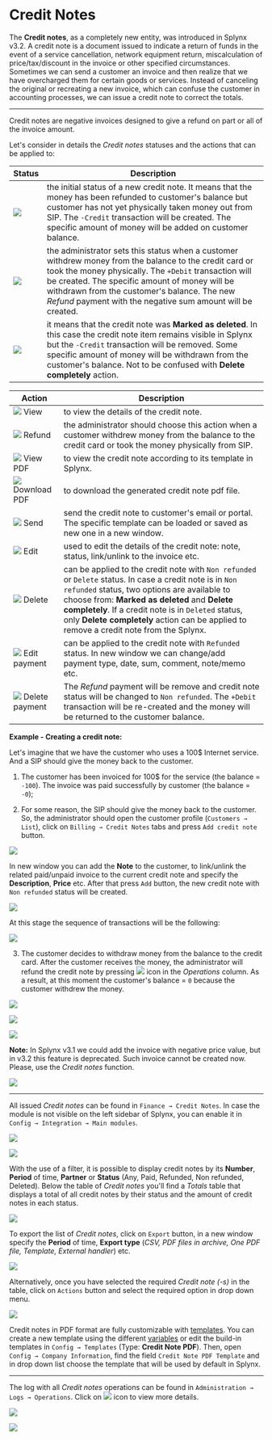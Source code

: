 Credit Notes
==========

The **Credit notes**, as a completely new entity, was introduced in Splynx v3.2. A credit note is a document issued to indicate a return of funds in the event of a service cancellation, network equipment return, miscalculation of price/tax/discount in the invoice or other specified circumstances. Sometimes we can send a customer an invoice and then realize that we have overcharged them for certain goods or services. Instead of canceling the original or recreating a new invoice, which can confuse the customer in accounting processes, we can issue a credit note to correct the totals.

------------

Credit notes are negative invoices designed to give a refund on part or all of the invoice amount.

Let's consider in details the *Credit notes* statuses and the actions that can be applied to:

| Status  | Description  |
| ------------ | ------------ |
| <icon class="image-icon">![](non_refunded.png)</icon> | the initial status of a new credit note. It means that the money has been refunded to customer's balance but customer has not yet physically taken money out from SIP. The `-Credit` transaction will be created. The specific amount of money will be added on customer balance.|
| <icon class="image-icon">![](refunded.png)</icon>  | the administrator sets this status when a customer withdrew money from the balance to the credit card or took the money physically. The `+Debit` transaction will be created. The specific amount of money will be withdrawn from the customer's balance. The new *Refund* payment with the negative sum amount will be created. |
| <icon class="image-icon">![](deleted.png)</icon>  | it means that the credit note was **Marked as deleted**. In this case the credit note item remains visible in Splynx but the `-Credit` transaction will be removed. Some specific amount of money will be withdrawn from the customer's balance. Not to be confused with **Delete completely** action.  |


| Action  | Description  |
| ------------ | ------------ |
| <icon class="image-icon">![](view.png)</icon> View  | to view the details of the credit note.  |
| <icon class="image-icon">![](refund.png)</icon> Refund  | the administrator should choose this action when a customer withdrew money from the balance to the credit card or took the money physically from SIP. |
| <icon class="image-icon">![](view_pdf.png)</icon> View PDF  | to view the credit note according to its template in Splynx. |
| <icon class="image-icon">![](download_pdf.png)</icon> Download PDF  | to download the generated credit note pdf file. |
| <icon class="image-icon">![](send.png)</icon> Send  | send the credit note to customer's email or portal. The specific template can be loaded or saved as new one in a new window.  |
| <icon class="image-icon">![](edit.png)</icon> Edit  | used to edit the details of the credit note: note, status, link/unlink to the invoice etc.|
| <icon class="image-icon">![](delete.png)</icon> Delete  | can be applied to the credit note with `Non refunded` or `Delete` status. In case a credit note is in `Non refunded` status, two options are available to choose from:  **Marked as deleted** and **Delete completely**. If a credit note is in `Deleted` status, only **Delete completely** action can be applied to remove a credit note from the Splynx. |
| <icon class="image-icon">![](edit_payment.png)</icon> Edit payment  | can be applied to the credit note with `Refunded` status. In new window we can change/add payment type, date, sum, comment, note/memo etc. |
| <icon class="image-icon">![](delete_payment.png)</icon> Delete payment  | The *Refund* payment will be remove and credit note status will be changed to `Non refunded`. The `+Debit` transaction will be re-created and the money will be returned to the customer balance. |


**Example - Creating a credit note:**

Let's imagine that we have the customer who uses a 100$ Internet service. And a SIP should give the money back to the customer.

1. The customer has been invoiced for 100$ for the service (the balance = `-100`). The invoice was paid successfully by customer (the balance = `-0`);

2. For some reason, the SIP should give the money back to the customer. So, the administrator should open the customer profile (`Customers → List`), click on `Billing → Credit Notes` tabs and press `Add credit note` button.

![](create_credit_note.png)

In new window you can add the **Note** to the customer, to link/unlink the related paid/unpaid invoice to the current credit note and specify the **Description**, **Price** etc. After that press `Add` button, the new credit note with `Non refunded` status will be created.

![](new_cn.png)

At this stage the sequence of transactions will be the following:

![](nonrefunded_cn.png)

3. The customer decides to withdraw money from the balance to the credit card. After the customer receives the money, the administrator will refund the credit note by pressing <icon class="image-icon">![](refund.png)</icon> icon in the *Operations* column.
As a result, at this moment the customer's balance = `0` because the customer withdrew the money.

![](refund_cn.png)

![](refunded_cn.png)

![](refunded_trans.png)

**Note:** In Splynx v3.1 we could add the invoice with negative price value, but in v3.2 this feature is deprecated. Such invoice cannot be created now. Please, use the *Credit notes* function.

![](inv_negative_price.png)

------------

All issued *Credit notes* can be found in `Finance → Credit Notes`. In case the module is not visible on the left sidebar of Splynx, you can enable it in `Config → Integration → Main modules`.

![](cred_note_location.png)

![](enable_disable_cred_notes.png)

With the use of a filter, it is possible to display credit notes by its **Number**, **Period** of time, **Partner** or **Status** (Any, Paid, Refunded, Non refunded, Deleted). Below the table of *Credit notes* you'll find a *Totals* table that displays a total of all credit notes by their status and the amount of credit notes in each status.

![](credit_notes_list.png)

To export the list of *Credit notes*, click on `Export` button, in a new window specify the **Period** of time, **Export type** (*CSV, PDF files in archive, One PDF file, Template, External handler*) etc.

![](export.png)

Alternatively, once you have selected the required *Credit note (-s)* in the table, click on `Actions` button and select the required option in drop down menu.

![](mass_actions.png)

Credit notes in PDF format are fully customizable with [templates](configuration/system/templates/templates.md). You can create a new template using the different [variables](configuration/system/templates/templates_variables/templates_variables.md) or edit the build-in templates in `Config → Templates` (Type: **Credit Note PDF**). Then, open `Config → Company Information`, find the field `Credit Note PDF Template` and in drop down list choose the template that will be used by default in Splynx.

------------

The log with all *Credit notes* operations can be found in `Administration → Logs → Operations`. Click on <icon class="image-icon">![](details.png)</icon> icon to view more details.


![](logs.png)

![](log_detail.png)
